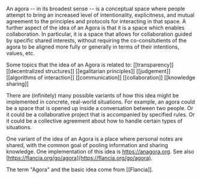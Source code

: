 
An agora -- in its broadest sense -- is a conceptual space where people attempt to bring an increased level of intentionality, explicitness, and mutual agreement to the principles and protocols for interacting in that space. A further aspect of the idea of an Agora is that it is a space which enables collaboration. In particular, it is a space that allows for collaboration guided by specific shared interests, without requiring the co-consitutients of the agora to be aligned more fully or generally in terms of their intentions, values, etc. 

Some topics that the idea of an Agora is related to: [[transparency]] [[decentralized structures]] [[egalitarian principles]] [[judgement]] [[algorithms of interaction]] [[communication]] [[collaboration]] [[knowledge sharing]]

There are (infinitely) many possible variants of how this idea might be implemented in concrete, real-world situations. For example, an agora could be a space that is opened up inside a conversation between two people. Or it could be a collaborative project that is accompanied by specified rules. Or it could be a collective agreement about how to handle certain types of situations. 

One variant of the idea of an Agora is a place where personal notes are shared, with the common goal of pooling information and sharing knowledge. One implementation of this idea is https://anagora.org. See also [https://flancia.org/go/agora](https://flancia.org/go/agora).

The term "Agora" and the basic idea come from [[Flancia]]. 
